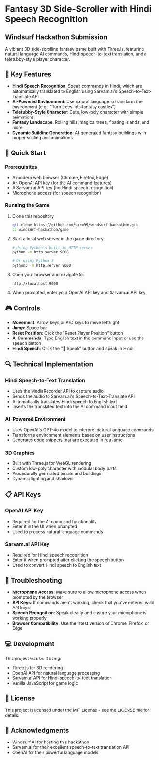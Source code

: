 # Fantasy 3D Side-Scroller with Hindi Speech Recognition

## Windsurf Hackathon Submission

A vibrant 3D side-scrolling fantasy game built with Three.js, featuring natural language AI commands, Hindi speech-to-text translation, and a teletubby-style player character.

<!-- Add a screenshot of your game here if available -->

## 🌟 Key Features

- **Hindi Speech Recognition**: Speak commands in Hindi, which are automatically translated to English using Sarvam.ai's Speech-to-Text-Translate API
- **AI-Powered Environment**: Use natural language to transform the environment (e.g., "Turn trees into fantasy castles")
- **Teletubby-Style Character**: Cute, low-poly character with simple animations
- **Fantasy Landscape**: Rolling hills, magical trees, floating islands, and more
- **Dynamic Building Generation**: AI-generated fantasy buildings with proper scaling and animations

## 🚀 Quick Start

### Prerequisites
- A modern web browser (Chrome, Firefox, Edge)
- An OpenAI API key (for the AI command features)
- A Sarvam.ai API key (for Hindi speech recognition)
- Microphone access (for speech recognition)

### Running the Game

1. Clone this repository
   ```bash
   git clone https://github.com/srrm99/windsurf-hackathon.git
   cd windsurf-hackathon/game
   ```

2. Start a local web server in the game directory
   ```bash
   # Using Python's built-in HTTP server
   python -m http.server 9000
   
   # Or using Python 3
   python3 -m http.server 9000
   ```

3. Open your browser and navigate to:
   ```
   http://localhost:9000
   ```

4. When prompted, enter your OpenAI API key and Sarvam.ai API key

## 🎮 Controls

- **Movement**: Arrow keys or A/D keys to move left/right
- **Jump**: Space bar
- **Reset Position**: Click the "Reset Player Position" button
- **AI Commands**: Type English text in the command input or use the speech button
- **Hindi Speech**: Click the "🎤 Speak" button and speak in Hindi

## 🔍 Technical Implementation

### Hindi Speech-to-Text Translation
- Uses the MediaRecorder API to capture audio
- Sends the audio to Sarvam.ai's Speech-to-Text-Translate API
- Automatically translates Hindi speech to English text
- Inserts the translated text into the AI command input field

### AI-Powered Environment
- Uses OpenAI's GPT-4o model to interpret natural language commands
- Transforms environment elements based on user instructions
- Generates code snippets that are executed in real-time

### 3D Graphics
- Built with Three.js for WebGL rendering
- Custom low-poly character with modular body parts
- Procedurally generated terrain and buildings
- Dynamic lighting and shadows

## 📋 API Keys

### OpenAI API Key
- Required for the AI command functionality
- Enter it in the UI when prompted
- Used to process natural language commands

### Sarvam.ai API Key
- Required for Hindi speech recognition
- Enter it when prompted after clicking the speech button
- Used to convert Hindi speech to English text

## 🔧 Troubleshooting

- **Microphone Access**: Make sure to allow microphone access when prompted by the browser
- **API Keys**: If commands aren't working, check that you've entered valid API keys
- **Speech Recognition**: Speak clearly and ensure your microphone is working properly
- **Browser Compatibility**: Use the latest version of Chrome, Firefox, or Edge

## 💻 Development

This project was built using:
- Three.js for 3D rendering
- OpenAI API for natural language processing
- Sarvam.ai API for Hindi speech-to-text translation
- Vanilla JavaScript for game logic

## 📝 License

This project is licensed under the MIT License - see the LICENSE file for details.

## 🙏 Acknowledgments

- Windsurf AI for hosting this hackathon
- Sarvam.ai for their excellent speech-to-text translation API
- OpenAI for their powerful language models

